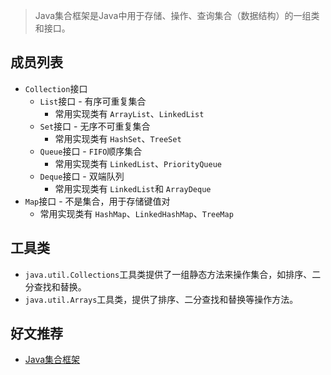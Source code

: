 > Java集合框架是Java中用于存储、操作、查询集合（数据结构）的一组类和接口。<br/>

## 成员列表

* `Collection`接口
  * `List`接口 - 有序可重复集合
    - 常用实现类有 `ArrayList`、`LinkedList`
  * `Set`接口 - 无序不可重复集合
    - 常用实现类有 `HashSet`、`TreeSet`
  * `Queue`接口 - `FIFO`顺序集合
    - 常用实现类有 `LinkedList`、`PriorityQueue`
  * `Deque`接口 - 双端队列
    - 常用实现类有 `LinkedList`和 `ArrayDeque`
* `Map`接口 - 不是集合，用于存储键值对
  - 常用实现类有 `HashMap`、`LinkedHashMap`、`TreeMap`

## 工具类

* `java.util.Collections`工具类提供了一组静态方法来操作集合，如排序、二分查找和替换。
* `java.util.Arrays`工具类，提供了排序、二分查找和替换等操作方法。

## 好文推荐
* [Java集合框架](https://pdai.tech/md/java/collection/java-collection-all.html)